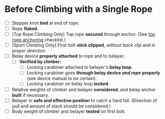 # Before Climbing with a Single Rope

- [ ] Stopper knot **tied** at end of rope.
- [ ] Rope **flaked**.
- [ ] (Top Rope Climbing Only) Top rope **secured** through anchor.
(See [top rope anchoring](https://github.com/cloudrave/climbing-checklists/blob/master/crag/anchors.md) checklist.)
- [ ] (Sport Climbing Only) First bolt **stick clipped**, *without back clip* and *in proper direction*.
- [ ] Belay device **properly attached** to rope and to belayer.
    - [ ] **Verified by climber:**
        - [ ] Locking carabiner attached to belayer's **belay loop**.
        - [ ] Locking carabiner goes **through belay device *and rope* properly** (see device manual to be certain).
        - [ ] Locking carabiner on belay loop **locked**.
- [ ] Relative weights of climber and belayer **considered**, and belay anchor **built** if necessary.
- [ ] Belayer in **safe and effective position** to catch a hard fall.
(Direction of pull and amount of slack should be considered.)
- [ ] Body weight of climber and belayer **tested** on first bolt.
